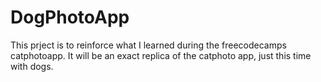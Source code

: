 # DogPhotoApp
This prject is to reinforce what I learned during the freecodecamps catphotoapp.
It will be an exact replica of the catphoto app, just this time with dogs.